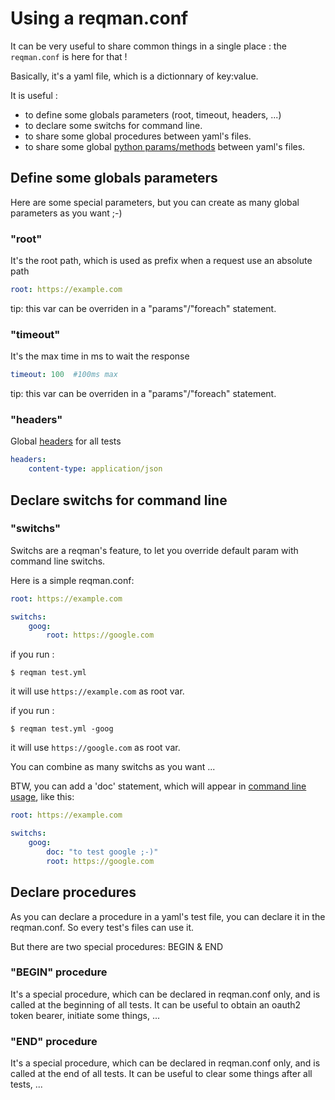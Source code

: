 # Using a reqman.conf

It can be very useful to share common things in a single place : the `reqman.conf` is here for that !

Basically, it's a yaml file, which is a dictionnary of key:value.

It is useful :

  * to define some globals parameters (root, timeout, headers, ...)
  * to declare some switchs for command line.
  * to share some global procedures between yaml's files.
  * to share some global [python params/methods](python.md) between yaml's files.

## Define some globals parameters

Here are some special parameters, but you can create as many global parameters as you want ;-)

### "root"

It's the root path, which is used as prefix when a request use an absolute path

```yaml
root: https://example.com
```

tip: this var can be overriden in a "params"/"foreach" statement.

### "timeout"
It's the max time in ms to wait the response

```yaml
timeout: 100  #100ms max
```

tip: this var can be overriden in a "params"/"foreach" statement.


### "headers"
Global [headers](yml_syntax.md#headers) for all tests

```yaml
headers:
    content-type: application/json
```

## Declare switchs for command line
### "switchs"
Switchs are a reqman's feature, to let you override default param with command line switchs.

Here is a simple reqman.conf:
```yaml
root: https://example.com

switchs:
    goog: 
        root: https://google.com
```
if you run :

```
$ reqman test.yml
```
it will use `https://example.com` as root var.

if you run :

```
$ reqman test.yml -goog
```
it will use `https://google.com` as root var.

You can combine as many switchs as you want ...

BTW, you can add a 'doc' statement, which will appear in [command line usage](command.md), like this:
```yaml
root: https://example.com

switchs:
    goog: 
        doc: "to test google ;-)"
        root: https://google.com

```


## Declare procedures

As you can declare a procedure in a yaml's test file, you can declare it in the reqman.conf. So every test's files can use it.

But there are two special procedures: BEGIN & END

### "BEGIN" procedure

It's a special procedure, which can be declared in reqman.conf only, and is called at the beginning of all tests.
It can be useful to obtain an oauth2 token bearer, initiate some things, ...

### "END" procedure

It's a special procedure, which can be declared in reqman.conf only, and is called at the end of all tests.
It can be useful to clear some things after all tests, ...


